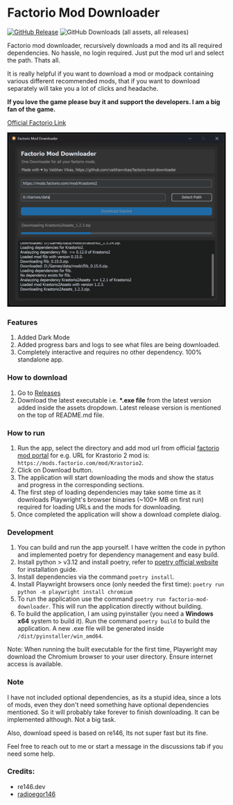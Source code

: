 
# Factorio Mod Downloader

[![GitHub Release](https://img.shields.io/github/v/release/vaibhavvikas/factorio-mod-downloader)](https://github.com/vaibhavvikas/factorio-mod-downloader/releases)
![GitHub Downloads (all assets, all releases)](https://img.shields.io/github/downloads/vaibhavvikas/factorio-mod-downloader/total)

Factorio mod downloader, recursively downloads a mod and its all required dependencies. No hassle, no login required. Just put the mod url and select the path. Thats all.

It is really helpful if you want to download a mod or modpack containing various different recommended mods, that if you want to download separately will take you a lot of clicks and headache.

**If you love the game please buy it and support the developers. I am a big fan of the game.**

[Official Factorio Link](https://factorio.com)

![Factorio Mod Downloader](factorio_mod_downloader.png)


### Features
1. Added Dark Mode
2. Added progress bars and logs to see what files are being downloaded.
3. Completely interactive and requires no other dependency. 100% standalone app.


### How to download
1. Go to [Releases](https://github.com/vaibhavvikas/factorio-mod-downloader/releases/latest) 
2. Download the latest executable i.e. **\*.exe file** from the latest version added inside the assets dropdown. Latest release version is mentioned on the top of README.md file.


### How to run
1. Run the app, select the directory and add mod url from official [factorio mod portal](https://mods.factorio.com/) for e.g. URL for Krastorio 2 mod is: `https://mods.factorio.com/mod/Krastorio2`.
2. Click on Download button.
3. The application will start downloading the mods and show the status and progress in the corresponding sections.
4. The first step of loading dependencies may take some time as it downloads Playwright's browser binaries (~100+ MB on first run) required for loading URLs and the mods for downloading.
5. Once completed the application will show a download complete dialog.


### Development
1. You can build and run the app yourself. I have written the code in python and implemented poetry for dependency management and easy build.
2. Install python > v3.12 and install poetry, refer to [poetry official website](https://python-poetry.org/docs/#installation) for installation guide.
3. Install dependencies via the command `poetry install`.
4. Install Playwright browsers once (only needed the first time): `poetry run python -m playwright install chromium`
5. To run the application use the command `poetry run factorio-mod-downloader`. This will run the application directly without building.
6. To build the application, I am using pyinstaller (you need a **Windows x64** system to build it). Run the command `poetry build` to build the application. A new .exe file will be generated inside `/dist/pyinstaller/win_amd64`.

Note: When running the built executable for the first time, Playwright may download the Chromium browser to your user directory. Ensure internet access is available.


### Note
I have not included optional dependencies, as its a stupid idea, since a lots of mods, even they don't need something have optional dependencies mentioned. So it will probably take forever to finish downloading. It can be implemented although. Not a big task.

Also, download speed is based on re146, Its not super fast but its fine.

Feel free to reach out to me or start a message in the discussions tab if you need some help. 


### Credits:
- re146.dev
- [radioegor146](https://github.com/radioegor146)

